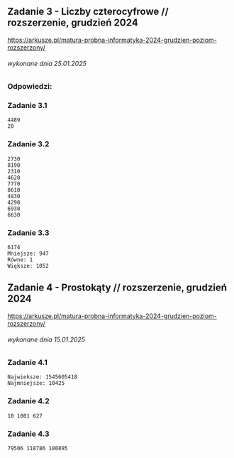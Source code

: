 ## Zadanie 3 - Liczby czterocyfrowe // rozszerzenie, grudzień 2024
https://arkusze.pl/matura-probna-informatyka-2024-grudzien-poziom-rozszerzony/
###### wykonane dnia 25.01.2025

### Odpowiedzi:

### Zadanie 3.1
```
4489
20
```

### Zadanie 3.2
```
2730
8190
2310
4620
7770
8610
4830
4290
6930
6630
```

### Zadanie 3.3
```
6174
Mniejsze: 947
Równe: 1
Większe: 1052
```

## Zadanie 4 - Prostokąty // rozszerzenie, grudzień 2024
https://arkusze.pl/matura-probna-informatyka-2024-grudzien-poziom-rozszerzony/
###### wykonane dnia 15.01.2025

### Zadanie 4.1
```
Najwieksze: 1545605418
Najmniejsze: 10425
```

### Zadanie 4.2
```
10 1001 627
```

### Zadanie 4.3
```
79506 118786 180895
```